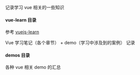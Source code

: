 记录学习 vue 相关的一些知识

#### vue-learn 目录 

参考 [vuejs-learn](https://github.com/bhnddowinf/vuejs-learn) 

Vue 学习笔记（各个章节） + demo（学习中涉及到的案例） 记录


#### demos 目录

各种 vue 相关 demo 的汇总




